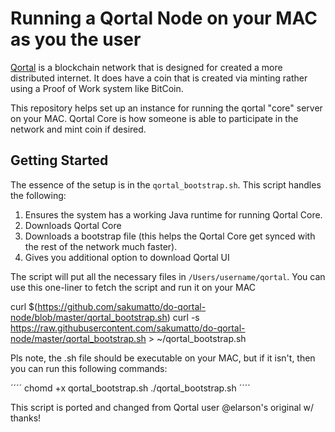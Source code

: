 # Running a Qortal Node on your MAC as you the user

[Qortal](https://qortal.org) is a blockchain network that is designed for created a more distributed internet. It does have a coin that is created via minting rather using a Proof of Work system like BitCoin.

This repository helps set up an instance for running the qortal "core" server on your MAC. Qortal Core is how someone is able to participate in the network and mint coin if desired.

## Getting Started

The essence of the setup is in the `qortal_bootstrap.sh`. This script handles the following:

1. Ensures the system has a working Java runtime for running Qortal Core.
1. Downloads Qortal Core
1. Downloads a bootstrap file (this helps the Qortal Core get synced with the rest of the network much faster).
1. Gives you additional option to download Qortal UI

The script will put all the necessary files in `/Users/username/qortal`.
You can use this one-liner to fetch the script and run it on your MAC

curl $(https://github.com/sakumatto/do-qortal-node/blob/master/qortal_bootstrap.sh)
curl -s https://raw.githubusercontent.com/sakumatto/do-qortal-node/master/qortal_bootstrap.sh > ~/qortal_bootstrap.sh

Pls note, the .sh file should be executable on your MAC, but if it isn't, then you can run this following commands:

´´´´
chomd +x qortal_bootstrap.sh
./qortal_bootstrap.sh
´´´´

This script is ported and changed from Qortal user @elarson's original w/ thanks!